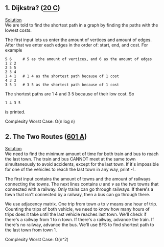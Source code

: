 ## 1. Dijkstra? ([20 C](http://codeforces.com/contest/20/problem/C))  
[Solution](http://codeforces.com/contest/20/submission/45768304)  
We are told to find the shortest path in a graph by finding the paths with the lowest costs.

The first input lets us enter the amount of vertices and amount of edges. After that we enter each edges in the order of: start, end, and cost. For example
```
5 6     # 5 as the amount of vertices, and 6 as the amount of edges
1 2 2   
2 5 5
2 3 4
1 4 1   # 1 4 as the shortest path because of 1 cost
4 3 3
3 5 1   # 3 5 as the shortest path because of 1 cost
```
The shortest paths are 1 4 and 3 5 because of their low cost. So 
```
1 4 3 5
``` 
is printed.

Complexity Worst Case: O(n log n)

## 2. The Two Routes ([601 A](http://codeforces.com/problemset/problem/601/A))  
[Solution](http://codeforces.com/problemset/submission/601/45771218)  
We need to find the minimum amount of time for both train and bus to reach the last town. The train and bus CANNOT meet at the same town simultaneously to avoid accidents, except for the last town. If it's impossible for one of the vehicles to reach the last town in any way, print -1.

The first input contains the amount of towns and the amount of railways connecting the towns. The next lines contains *u* and *v* as the two towns that connected with a railway. Only trains can go through railways. If there's a town that isn't connected by a railway, then a bus can go through there.

We use adjacency matrix. One trip from town *u* to *v* means one hour of trip. Counting the trips of both vehicle, we need to know how many hours of trips does it take until the last vehicle reaches last town. We'll check if there's a railway from 1 to n town. If there's a railway, advance the train. If there's no railway, advance the bus.
We'll use BFS to find shortest path to the last town from town 1. 

Complexity Worst Case: O(n^2)
